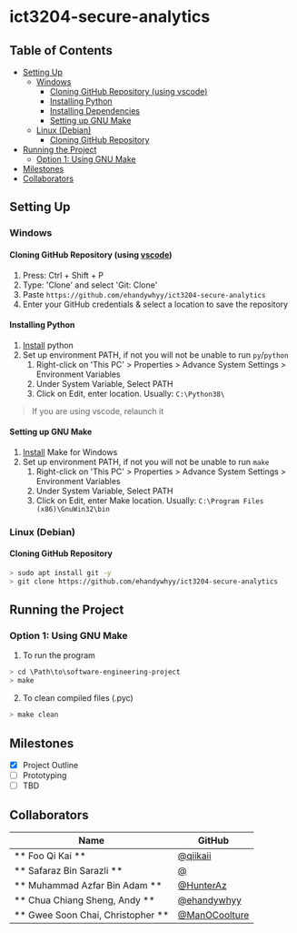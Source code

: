 # ict3204-secure-analytics

## Table of Contents <!-- omit in toc -->
- [Setting Up](#setting-up)
  - [Windows](#windows)
    - [Cloning GitHub Repository (using vscode)](#cloning-github-repository-using-vscode)
    - [Installing Python](#installing-python)
    - [Installing Dependencies](#installing-dependencies)
    - [Setting up GNU Make](#setting-up-gnu-make)
  - [Linux (Debian)](#linux-debian)
    - [Cloning GitHub Repository](#cloning-github-repository)
- [Running the Project](#running-the-project)
  - [Option 1: Using GNU Make](#option-1-using-gnu-make)
- [Milestones](#milestones)
- [Collaborators](#collaborators)

## Setting Up
### Windows
#### Cloning GitHub Repository (using [vscode](https://code.visualstudio.com/))
1. Press: Ctrl + Shift + P
2. Type: 'Clone' and select 'Git: Clone'
3. Paste `https://github.com/ehandywhyy/ict3204-secure-analytics`
4. Enter your GitHub credentials & select a location to save the repository

#### Installing Python
1. [Install](https://www.python.org/ftp/python/3.8.5/python-3.8.5-amd64.exe) python
2. Set up environment PATH, if not you will not be unable to run `py`/`python` 
    1. Right-click on 'This PC' > Properties > Advance System Settings > Environment Variables
    2. Under System Variable, Select PATH
    3. Click on Edit, enter location. Usually: `C:\Python38\`

> If you are using vscode, relaunch it

#### Setting up GNU Make
1. [Install](https://sourceforge.net/projects/gnuwin32/files/make/3.81/make-3.81.exe/download?use_mirror=nchc&download=) Make for Windows
2. Set up environment PATH, if not you will not be unable to run `make`
   1. Right-click on 'This PC' > Properties > Advance System Settings > Environment Variables
   2. Under System Variable, Select PATH
   3. Click on Edit, enter Make location. Usually: `C:\Program Files (x86)\GnuWin32\bin`

### Linux (Debian)
#### Cloning GitHub Repository
```bash
> sudo apt install git -y
> git clone https://github.com/ehandywhyy/ict3204-secure-analytics
```

## Running the Project
### Option 1: Using GNU Make
1. To run the program
```bash
> cd \Path\to\software-engineering-project
> make
```
2. To clean compiled files (.pyc)
```bash
> make clean
```

## Milestones
- [x] Project Outline
- [ ] Prototyping
- [ ] TBD

## Collaborators
| Name            | GitHub                                         | 
| --------------- | ---------------------------------------------- | 
| ** Foo Qi Kai **                  | [@qiikaii](https://github.com/qiikaii) |
| ** Safaraz Bin Sarazli **         | [@](https://github.com/)         |
| ** Muhammad Azfar Bin Adam **     | [@HunterAz](https://github.com/HunterAz) |
| ** Chua Chiang Sheng, Andy **     | [@ehandywhyy](https://github.com/ehandywhyy) |
| ** Gwee Soon Chai, Christopher ** | [@ManOCoolture](https://github.com/ManOCoolture) |
